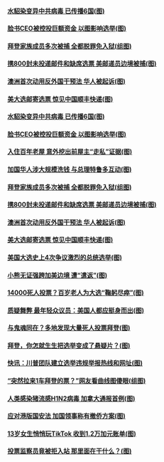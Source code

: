 #### [水貂染变异中共病毒 已传播6国(图)](../pages/p3/951891.md?t=11091102) 
#### [脸书CEO被控投巨额资金 以图影响选举(图)](../pages/p3/951861.md?t=11091102) 
#### [拜登家族成员多次被捕 全都脱罪免入狱(组图)](../pages/p3/951734.md?t=11091102) 
#### [携800封未投递邮件和缺席选票 美邮递员边境被捕(图)](../pages/p3/951742.md?t=11091102) 
#### [澳洲首次动用反外国干预法 华人被起诉(图)](../pages/p3/951743.md?t=11091102) 
#### [美大选邮寄选票 惊见中国顺丰快递(图)](../pages/p3/951733.md?t=11091102) 
#### [水貂染变异中共病毒 已传播6国(图)](../pages/p3/951891.md?t=11091102) 
#### [脸书CEO被控投巨额资金 以图影响选举(图)](../pages/p3/951861.md?t=11091102) 
#### [入住百年老屋 意外挖出前屋主“走私”证据(图)](../pages/p3/951858.md?t=11091102) 
#### [加国华人涉大规模洗钱 与总理特鲁多互动(图)](../pages/p3/951854.md?t=11091102) 
#### [拜登家族成员多次被捕 全都脱罪免入狱(组图)](../pages/p3/951734.md?t=11091102) 
#### [携800封未投递邮件和缺席选票 美邮递员边境被捕(图)](../pages/p3/951742.md?t=11091102) 
#### [澳洲首次动用反外国干预法 华人被起诉(图)](../pages/p3/951743.md?t=11091102) 
#### [美大选邮寄选票 惊见中国顺丰快递(图)](../pages/p3/951733.md?t=11091102) 
#### [美国大选史上4次争议激烈的总统选举(图)](../pages/p3/951627.md?t=11091102) 
#### [小熊无证强跨加美边境 遭“遣返”(图)](../pages/p3/951724.md?t=11091102) 
#### [14000死人投票？百岁老人为大选“鞠躬尽瘁”(图)](../pages/p3/951722.md?t=11091102) 
#### [质疑舞弊 最年轻众议员：美国人都应挺身而出(图)](../pages/p3/951569.md?t=11091102) 
#### [与鬼魂同在？多地发现大量死人投票拜登(图)](../pages/p3/951681.md?t=11091102) 
#### [拜登，你怎就生生把选举变成了悬疑片？(图)](../pages/p3/951603.md?t=11091102) 
#### [快讯：川普团队建立选举违规举报热线和网址(图)](../pages/p3/951625.md?t=11091102) 
#### [“突然拉来1车拜登的票？”网友看曲线图傻眼(组图)](../pages/p3/951582.md?t=11091102) 
#### [人类感染猪流感H1N2病毒 加拿大通报首例(图)](../pages/p3/951587.md?t=11091102) 
#### [应对港版国安法 加国领事称有撤侨方案(图)](../pages/p3/951586.md?t=11091102) 
#### [13岁女生悄悄玩TikTok 收到1.2万加元账单(图)](../pages/p3/951574.md?t=11091102) 
#### [投票监察员竟被拒入站 那里面在干什么？(图)](../pages/p3/951575.md?t=11091102) 
